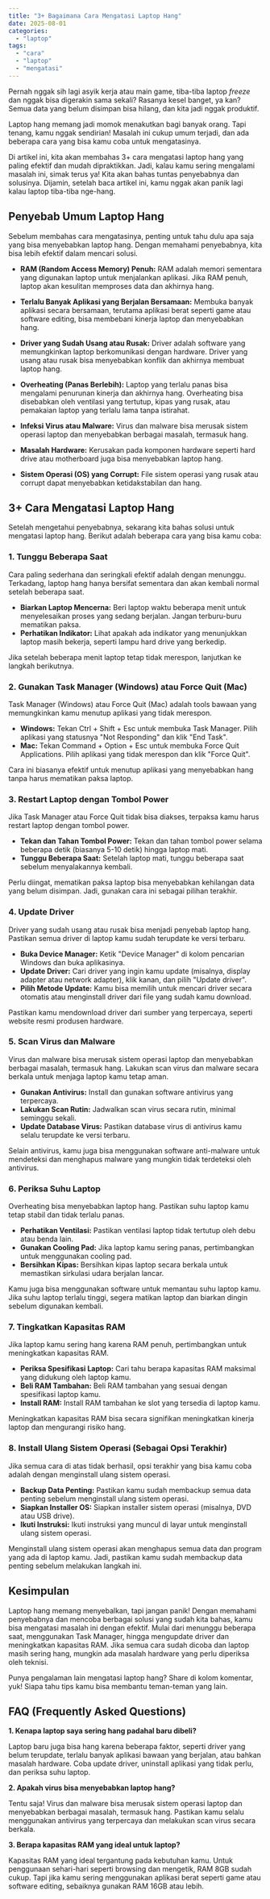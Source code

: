 ```yaml
---
title: "3+ Bagaimana Cara Mengatasi Laptop Hang"
date: 2025-08-01
categories: 
  - "laptop"
tags: 
  - "cara"
  - "laptop"
  - "mengatasi"
---
```


Pernah nggak sih lagi asyik kerja atau main game, tiba-tiba laptop _freeze_ dan nggak bisa digerakin sama sekali? Rasanya kesel banget, ya kan? Semua data yang belum disimpan bisa hilang, dan kita jadi nggak produktif.

Laptop hang memang jadi momok menakutkan bagi banyak orang. Tapi tenang, kamu nggak sendirian! Masalah ini cukup umum terjadi, dan ada beberapa cara yang bisa kamu coba untuk mengatasinya.

Di artikel ini, kita akan membahas 3+ cara mengatasi laptop hang yang paling efektif dan mudah dipraktikkan. Jadi, kalau kamu sering mengalami masalah ini, simak terus ya! Kita akan bahas tuntas penyebabnya dan solusinya. Dijamin, setelah baca artikel ini, kamu nggak akan panik lagi kalau laptop tiba-tiba nge-hang.

## Penyebab Umum Laptop Hang

Sebelum membahas cara mengatasinya, penting untuk tahu dulu apa saja yang bisa menyebabkan laptop hang. Dengan memahami penyebabnya, kita bisa lebih efektif dalam mencari solusi.

- **RAM (Random Access Memory) Penuh:** RAM adalah memori sementara yang digunakan laptop untuk menjalankan aplikasi. Jika RAM penuh, laptop akan kesulitan memproses data dan akhirnya hang.
    
- **Terlalu Banyak Aplikasi yang Berjalan Bersamaan:** Membuka banyak aplikasi secara bersamaan, terutama aplikasi berat seperti game atau software editing, bisa membebani kinerja laptop dan menyebabkan hang.
    
- **Driver yang Sudah Usang atau Rusak:** Driver adalah software yang memungkinkan laptop berkomunikasi dengan hardware. Driver yang usang atau rusak bisa menyebabkan konflik dan akhirnya membuat laptop hang.
    
- **Overheating (Panas Berlebih):** Laptop yang terlalu panas bisa mengalami penurunan kinerja dan akhirnya hang. Overheating bisa disebabkan oleh ventilasi yang tertutup, kipas yang rusak, atau pemakaian laptop yang terlalu lama tanpa istirahat.
    
- **Infeksi Virus atau Malware:** Virus dan malware bisa merusak sistem operasi laptop dan menyebabkan berbagai masalah, termasuk hang.
    
- **Masalah Hardware:** Kerusakan pada komponen hardware seperti hard drive atau motherboard juga bisa menyebabkan laptop hang.
    
- **Sistem Operasi (OS) yang Corrupt:** File sistem operasi yang rusak atau corrupt dapat menyebabkan ketidakstabilan dan hang.
    

## 3+ Cara Mengatasi Laptop Hang

Setelah mengetahui penyebabnya, sekarang kita bahas solusi untuk mengatasi laptop hang. Berikut adalah beberapa cara yang bisa kamu coba:

### 1\. Tunggu Beberapa Saat

Cara paling sederhana dan seringkali efektif adalah dengan menunggu. Terkadang, laptop hang hanya bersifat sementara dan akan kembali normal setelah beberapa saat.

- **Biarkan Laptop Mencerna:** Beri laptop waktu beberapa menit untuk menyelesaikan proses yang sedang berjalan. Jangan terburu-buru mematikan paksa.
- **Perhatikan Indikator:** Lihat apakah ada indikator yang menunjukkan laptop masih bekerja, seperti lampu hard drive yang berkedip.

Jika setelah beberapa menit laptop tetap tidak merespon, lanjutkan ke langkah berikutnya.

### 2\. Gunakan Task Manager (Windows) atau Force Quit (Mac)

Task Manager (Windows) atau Force Quit (Mac) adalah tools bawaan yang memungkinkan kamu menutup aplikasi yang tidak merespon.

- **Windows:** Tekan Ctrl + Shift + Esc untuk membuka Task Manager. Pilih aplikasi yang statusnya "Not Responding" dan klik "End Task".
- **Mac:** Tekan Command + Option + Esc untuk membuka Force Quit Applications. Pilih aplikasi yang tidak merespon dan klik "Force Quit".

Cara ini biasanya efektif untuk menutup aplikasi yang menyebabkan hang tanpa harus mematikan paksa laptop.

### 3\. Restart Laptop dengan Tombol Power

Jika Task Manager atau Force Quit tidak bisa diakses, terpaksa kamu harus restart laptop dengan tombol power.

- **Tekan dan Tahan Tombol Power:** Tekan dan tahan tombol power selama beberapa detik (biasanya 5-10 detik) hingga laptop mati.
- **Tunggu Beberapa Saat:** Setelah laptop mati, tunggu beberapa saat sebelum menyalakannya kembali.

Perlu diingat, mematikan paksa laptop bisa menyebabkan kehilangan data yang belum disimpan. Jadi, gunakan cara ini sebagai pilihan terakhir.

### 4\. Update Driver

Driver yang sudah usang atau rusak bisa menjadi penyebab laptop hang. Pastikan semua driver di laptop kamu sudah terupdate ke versi terbaru.

- **Buka Device Manager:** Ketik "Device Manager" di kolom pencarian Windows dan buka aplikasinya.
- **Update Driver:** Cari driver yang ingin kamu update (misalnya, display adapter atau network adapter), klik kanan, dan pilih "Update driver".
- **Pilih Metode Update:** Kamu bisa memilih untuk mencari driver secara otomatis atau menginstall driver dari file yang sudah kamu download.

Pastikan kamu mendownload driver dari sumber yang terpercaya, seperti website resmi produsen hardware.

### 5\. Scan Virus dan Malware

Virus dan malware bisa merusak sistem operasi laptop dan menyebabkan berbagai masalah, termasuk hang. Lakukan scan virus dan malware secara berkala untuk menjaga laptop kamu tetap aman.

- **Gunakan Antivirus:** Install dan gunakan software antivirus yang terpercaya.
- **Lakukan Scan Rutin:** Jadwalkan scan virus secara rutin, minimal seminggu sekali.
- **Update Database Virus:** Pastikan database virus di antivirus kamu selalu terupdate ke versi terbaru.

Selain antivirus, kamu juga bisa menggunakan software anti-malware untuk mendeteksi dan menghapus malware yang mungkin tidak terdeteksi oleh antivirus.

### 6\. Periksa Suhu Laptop

Overheating bisa menyebabkan laptop hang. Pastikan suhu laptop kamu tetap stabil dan tidak terlalu panas.

- **Perhatikan Ventilasi:** Pastikan ventilasi laptop tidak tertutup oleh debu atau benda lain.
- **Gunakan Cooling Pad:** Jika laptop kamu sering panas, pertimbangkan untuk menggunakan cooling pad.
- **Bersihkan Kipas:** Bersihkan kipas laptop secara berkala untuk memastikan sirkulasi udara berjalan lancar.

Kamu juga bisa menggunakan software untuk memantau suhu laptop kamu. Jika suhu laptop terlalu tinggi, segera matikan laptop dan biarkan dingin sebelum digunakan kembali.

### 7\. Tingkatkan Kapasitas RAM

Jika laptop kamu sering hang karena RAM penuh, pertimbangkan untuk meningkatkan kapasitas RAM.

- **Periksa Spesifikasi Laptop:** Cari tahu berapa kapasitas RAM maksimal yang didukung oleh laptop kamu.
- **Beli RAM Tambahan:** Beli RAM tambahan yang sesuai dengan spesifikasi laptop kamu.
- **Install RAM:** Install RAM tambahan ke slot yang tersedia di laptop kamu.

Meningkatkan kapasitas RAM bisa secara signifikan meningkatkan kinerja laptop dan mengurangi risiko hang.

### 8\. Install Ulang Sistem Operasi (Sebagai Opsi Terakhir)

Jika semua cara di atas tidak berhasil, opsi terakhir yang bisa kamu coba adalah dengan menginstall ulang sistem operasi.

- **Backup Data Penting:** Pastikan kamu sudah membackup semua data penting sebelum menginstall ulang sistem operasi.
- **Siapkan Installer OS:** Siapkan installer sistem operasi (misalnya, DVD atau USB drive).
- **Ikuti Instruksi:** Ikuti instruksi yang muncul di layar untuk menginstall ulang sistem operasi.

Menginstall ulang sistem operasi akan menghapus semua data dan program yang ada di laptop kamu. Jadi, pastikan kamu sudah membackup data penting sebelum melakukan langkah ini.

## Kesimpulan

Laptop hang memang menyebalkan, tapi jangan panik! Dengan memahami penyebabnya dan mencoba berbagai solusi yang sudah kita bahas, kamu bisa mengatasi masalah ini dengan efektif. Mulai dari menunggu beberapa saat, menggunakan Task Manager, hingga mengupdate driver dan meningkatkan kapasitas RAM. Jika semua cara sudah dicoba dan laptop masih sering hang, mungkin ada masalah hardware yang perlu diperiksa oleh teknisi.

Punya pengalaman lain mengatasi laptop hang? Share di kolom komentar, yuk! Siapa tahu tips kamu bisa membantu teman-teman yang lain.

## FAQ (Frequently Asked Questions)

**1\. Kenapa laptop saya sering hang padahal baru dibeli?**

Laptop baru juga bisa hang karena beberapa faktor, seperti driver yang belum terupdate, terlalu banyak aplikasi bawaan yang berjalan, atau bahkan masalah hardware. Coba update driver, uninstall aplikasi yang tidak perlu, dan periksa suhu laptop.

**2\. Apakah virus bisa menyebabkan laptop hang?**

Tentu saja! Virus dan malware bisa merusak sistem operasi laptop dan menyebabkan berbagai masalah, termasuk hang. Pastikan kamu selalu menggunakan antivirus yang terpercaya dan melakukan scan virus secara berkala.

**3\. Berapa kapasitas RAM yang ideal untuk laptop?**

Kapasitas RAM yang ideal tergantung pada kebutuhan kamu. Untuk penggunaan sehari-hari seperti browsing dan mengetik, RAM 8GB sudah cukup. Tapi jika kamu sering menggunakan aplikasi berat seperti game atau software editing, sebaiknya gunakan RAM 16GB atau lebih.
